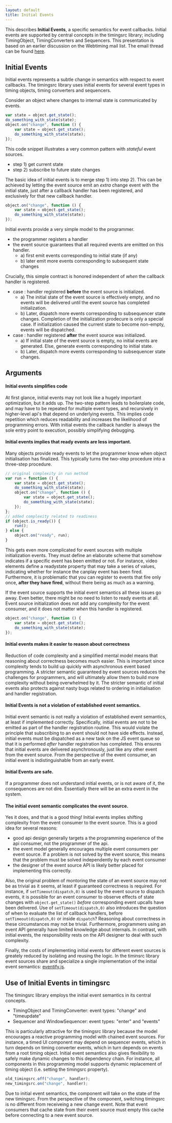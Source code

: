 ```yaml
---
layout: default
title: Initial Events
---
```


This describes **Initial Events**, a specific semantics for event callbacks. Initial events are supported by central concepts in the timingsrc library; including TimingObject, TimingConverters and Sequencers. This presentation is based on an earlier discussion on the Webtiming mail list.
The email thread can be found [here](https://lists.w3.org/Archives/Public/public-webtiming/2015Jun/0005.html).


## Initial Events

Initial events represents a subtle change in semantics with respect to event callbacks. 
The timingsrc library uses initial events for several event types in timing objects, 
timing converters and sequencers.

Consider an object where changes to internal state is communicated by events. 

```javascript
var state = object.get_state();
do_something_with_state(state);
object.on("change", function () {
	var state = object.get_state();
	do_something_with_state(state);
});
```

This code snippet illustrates a very common pattern with *stateful* event sources.

- step 1) get current state
- step 2) subscribe to future state changes

The basic idea of initial events is to merge step 1) into step 2). This can be achieved
by letting the event source emit an *extra* change event with the initial state, just after a callback handler has been registered, 
and exclusively for that new callback handler.

```javascript
object.on("change", function () {
	var state = object.get_state();
	do_something_with_state(state);
});
```

Initial events provide a very simple model to the programmer. 

- the programmer registers a handler
- the event source guarantees that all required events are emitted on this handler. 
	- a) first emit events corresponding to initial state (if any)
	- b) later emit more events corresponding to subsequent state changes

Crucially, this simple contract is honored independent of *when* the callback handler is registered.

- case : handler registered **before** the event source is initialized. 
	- a) The initial state of the event source is effectively empty, and no events will be delivered until the event source has completed initialization.
	- b) Later, dispatch more events corresponding to subsequencer state changes. Completion of the initialization prodecure 
	is only a special case. If initialization caused the current state to become non-empty, events will be dispatched.
- case : handler registered **after** the event source was initialized.
	- a) If initial state of the event source is empty, no initial events are generated. Else, generate events corresponding to initial state.
	- b) Later, dispatch more events corresponding to subsequencer state changes.


## Arguments

#### Initial events simplifies code

At first glance, initial events may not look like a hugely important optimization, but it adds up. The
two-step pattern leads to boilerplate code, and may have to be repeated for multiple event types, and recursively in
higher-level api's that depend on underlying events. This implies code repetition which
reduces readability and increases the likelihood of programming errors. With initial events the callback
handler is always the sole entry point to execution, possibly simplifying debugging. 

#### Initial events implies that ready events are less important.

Many objects provide ready events to let the programmer know when object initialisation has finalized. 
This typically turns the two-step procedure into a three-step procedure.

```javascript
// original complexity in run method
var run = function () {
	var state = object.get_state();
	do_something_with_state(state);
	object.on("change", function () {
		var state = object.get_state();
		do_something_with_state(state);
	});
};
// added complexity related to readiness
if (object.is_ready()) {
	run();
} else {
	object.on("ready", run);	
}
```

This gets even more complicated for event sources with multiple initialization events. They must define an elaborate scheme that somehow indicates if a specific event has been emitted or not. For instance, video elements define a readystate property that may take a series of values, indicating whether for instance the canplay event has been fired. Furthermore, it is problematic that you can register to events that fire only once, **after they have fired**, without there being as much as a warning.

If the event source supports the initial event semantics all these issues go away. Even better, there might be no need to listen to ready events at all. Event source initialization does not add any complexity for the event consumer, and it does not matter *when* this handler is registered.

```javascript
object.on("change", function () {
	var state = object.get_state();
	do_something_with_state(state);
});
```

#### Initial events makes it easier to reason about correctness

Reduction of code complexity and a simplified mental model means that reasoning about correctness becomes much easier. 
This is important since complexity tends to build up quickly with asynchronous event based programming. 
A stricter semantic guaranteed by event sources reduces the challenges for programmers, and will ultimately allow them to build 
more complexity without being overwhelmed by it. The stricter semantic of initial events also protects against nasty bugs related to ordering in initialisation and handler registration. 


#### Initial Events is not a violation of established event semantics.

Initial event semantic is not really a violation of established event semantics, at least if implemented correctly. Specifically, initial events are not to be emitted as part of the handler registration routine. This would violate the principle that subscribing to an event should not have side effects. Instead, initial events must be dispatched as a new task on the JS event queue so that it is performed *after* handler registration has completed. This ensures that initial events are delivered asynchronously, just like any other event from the event source. From the perspective of the event consumer, an initial event is indistinguishable from an early event.

#### Initial Events are safe.

If a programmer does not understand initial events, or is not aware of it, the consequences are not dire. Essentially there will be an extra event in the system.


#### The initial event semantic complicates the event source.

Yes it does, and that is a good thing! Initial events implies shifting complexity from the event consumer to the event source. This is a good idea for several reasons:

- good api design generally targets a the programming experience of the api consumer, not the programmer of the api.
- the event model generally encourages multiple event consumers per event source. If a problem is not solved by the event source, this means that the problem must be solved independently by each event consumer
- the designer of the event source API is likely better placed for implementing this correctly.

Also, the original problem of montoring the state of an event source may not be as trivial as it seems, at least if guaranteed correctness is required. For instance, if <code>setTimeout(dispatch,0)</code> is used by the event source to dispatch events, it is possible for an event consumer to observe effects of state changes with <code>object.get_state()</code> *before* corresponding event upcalls have been delivered. Use of <code>setTimeout(dispatch,0)</code> also introduces the question of when to evaluate the list of callback handlers, before <code>setTimeout(dispatch,0)</code> or inside <code>dispatch</code>? Reasoning about correctness in these circumstances may not be trivial. Furthermore, programmers using an event API generally have limited knowledge about internals. In contrast, with initial events, the responsibility rests on the API designer to deal with such complexity.

Finally, the costs of implementing initial events for different event sources is greately reduced by isolating and reusing the logic. In the timinsrc library event sources share and specialize a single implementation of the initial event semantics: [eventify.js](https://github.com/webtiming/timingsrc/blob/gh-pages/v2/util/eventify.js).



<a name="timingsrc"></a>

## Use of Initial Events in timingsrc

The timingsrc library employs the initial event semantics in its central concepts.

- TimingObject and TimingConverter: event types: "change" and "timeupdate"
- Sequencer and WindowSequencer: event types: "enter" and "events"

This is particularly attractive for the timingsrc library because the model encourages a reactive programming model with chained event sources. For instance, a timed UI component may depend on sequencer events, which in turn depends on timing converter events, which in turn depends on events from a root timing object. Initial event semantics also gives flexibility to safely make dynamic changes to this dependency chain. For instance, all components in this programming model supports dynamic replacement of timing object (i.e. setting the timingsrc property). 

```javascript
old_timingsrc.off("change", handler);
new_timingsrc.on("change", handler);
```
Due to initial event semantics, the component will take on the state of the new timingsrc. From the perspective of the component, switching timingsrc is no different from receiveing a new change event. Note that event consumers that cache state from their event source must empty this cache before connecting to a new event source. 

